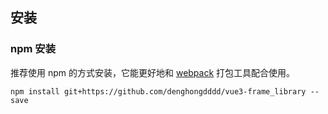 <!-- > 由于 Vue3 不再支持 IE11，故而 ElementPlus 也不支持 IE11 及之前版本。 -->

<!-- ```shell
$ npm install element-plus --save
``` -->

<!-- ```html
<head>
  <link rel="stylesheet" href="//unpkg.com/element-plus/dist/index.css" />
  <script src="//unpkg.com/vue@next"></script>
  <script src="//unpkg.com/element-plus"></script>
</head>
``` -->

<!-- :::tip
我们建议使用 **CDN** 引入 `ElementPlus` 的用户在链接地址上锁定版本，以免将来 `ElementPlus` 升级时受到非兼容性更新的影响。锁定版本的方法请查看
[unpkg.com](https://unpkg.com)。
::: -->

<!-- :::demo vue2,vue3切换

```html
<template>
  <div></div>
</template>

<script>
  export default {
    data() {
      return {}
    },
  }
</script> -->
<!--
<setup>
  import { defineComponent, ref } from 'vue'

  export default defineComponent({
    setup() {
      return {}
    }
  })
</setup>
-->
<!-- ```

::: -->

<!-- 引用资源 examples => website 文件夹位置
<img src="~examples/assets/images/Axure-Components.svg" alt=""> -->

## 安装

### npm 安装

推荐使用 npm 的方式安装，它能更好地和 [webpack](https://webpack.js.org/) 打包工具配合使用。

```shell
npm install git+https://github.com/denghongdddd/vue3-frame_library --save
```